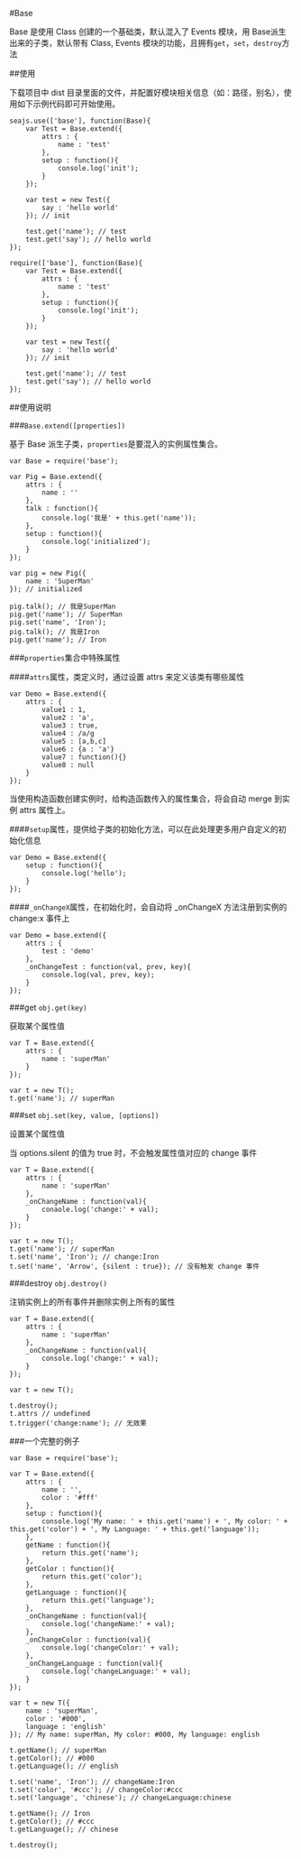 #Base

Base 是使用 Class 创建的一个基础类，默认混入了 Events 模块，用 Base派生出来的子类，默认带有 Class, Events 模块的功能，且拥有``get``，``set``，``destroy``方法

##使用

下载项目中 dist 目录里面的文件，并配置好模块相关信息（如：路径，别名），使用如下示例代码即可开始使用。

```
seajs.use(['base'], function(Base){
    var Test = Base.extend({
        attrs : {
            name : 'test'
        },
        setup : function(){
            console.log('init');
        }
    });
    
    var test = new Test({
        say : 'hello world'
    }); // init
    
    test.get('name'); // test
    test.get('say'); // hello world
});

require(['base'], function(Base){
    var Test = Base.extend({
        attrs : {
            name : 'test'
        },
        setup : function(){
            console.log('init');
        }
    });
    
    var test = new Test({
        say : 'hello world'
    }); // init
    
    test.get('name'); // test
    test.get('say'); // hello world
});
```

##使用说明

###``Base.extend([properties])``

基于 Base 派生子类，``properties``是要混入的实例属性集合。

```
var Base = require('base');

var Pig = Base.extend({
    attrs : {
        name : ''
    },
    talk : function(){
        console.log('我是' + this.get('name'));
    },
    setup : function(){
        console.log('initialized');
    }
});

var pig = new Pig({
    name : 'SuperMan'
}); // initialized

pig.talk(); // 我是SuperMan
pig.get('name'); // SuperMan
pig.set('name', 'Iron');
pig.talk(); // 我是Iron
pig.get('name'); // Iron
```

###``properties``集合中特殊属性

####``attrs``属性，类定义时，通过设置 attrs 来定义该类有哪些属性

```
var Demo = Base.extend({
    attrs : {
        value1 : 1,
        value2 : 'a',
        value3 : true,
        value4 : /a/g
        value5 : [a,b,c]
        value6 : {a : 'a'}
        value7 : function(){}
        value8 : null
    }
});
```

当使用构造函数创建实例时，给构造函数传入的属性集合，将会自动 merge 到实例 attrs 属性上。

####``setup``属性，提供给子类的初始化方法，可以在此处理更多用户自定义的初始化信息

```
var Demo = Base.extend({
    setup : function(){
        console.log('hello');
    }
});
```

####``_onChangeX``属性，在初始化时，会自动将 _onChangeX 方法注册到实例的 change:x 事件上

```
var Demo = base.extend({
    attrs : {
        test : 'demo'
    },
    _onChangeTest : function(val, prev, key){
        console.log(val, prev, key);
    }
});
```

###get ``obj.get(key)``

获取某个属性值

```
var T = Base.extend({
    attrs : {
        name : 'superMan'
    }
});

var t = new T();
t.get('name'); // superMan
```

###set ``obj.set(key, value, [options])``

设置某个属性值

当 options.silent 的值为 true 时，不会触发属性值对应的 change 事件

```
var T = Base.extend({
    attrs : {
        name : 'superMan'
    },
    _onChangeName : function(val){
        conaole.log('change:' + val);
    }
});

var t = new T();
t.get('name'); // superMan
t.set('name', 'Iron'); // change:Iron
t.set('name', 'Arrow', {silent : true}); // 没有触发 change 事件
```

###destroy ``obj.destroy()``

注销实例上的所有事件并删除实例上所有的属性

```
var T = Base.extend({
    attrs : {
        name : 'superMan'
    },
    _onChangeName : function(val){
        console.log('change:' + val);
    }
});

var t = new T();

t.destroy();
t.attrs // undefined
t.trigger('change:name'); // 无效果
```

###一个完整的例子

```
var Base = require('base');

var T = Base.extend({
    attrs : {
        name : '',
        color : '#fff'
    },
    setup : function(){
        console.log('My name: ' + this.get('name') + ', My color: ' + this.get('color') + ', My Language: ' + this.get('language'));
    },
    getName : function(){
        return this.get('name');
    },
    getColor : function(){
        return this.get('color');
    },
    getLanguage : function(){
        return this.get('language');
    },
    _onChangeName : function(val){
        console.log('changeName:' + val);
    },
    _onChangeColor : function(val){
        console.log('changeColor:' + val);
    },
    _onChangeLanguage : function(val){
        console.log('changeLanguage:' + val);
    }
});

var t = new T({
    name : 'superMan',
    color : '#000',
    language : 'english'
}); // My name: superMan, My color: #000, My language: english

t.getName(); // superMan
t.getColor(); // #000
t.getLanguage(); // english

t.set('name', 'Iron'); // changeName:Iron
t.set('color', '#ccc'); // changeColor:#ccc
t.set('language', 'chinese'); // changeLanguage:chinese

t.getName(); // Iron
t.getColor(); // #ccc
t.getLanguage(); // chinese

t.destroy();
```
